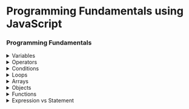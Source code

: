 # Programming Fundamentals using JavaScript

### Programming Fundamentals

<details>
  <summary>Variables</summary>

  <p>Variable helps us to make thing dynamic.</p>
</details>
<details>
  <summary>Operators</summary>

  <p></p>
</details>
<details>
  <summary>Conditions</summary>

  <p></p>
</details>
<details>
  <summary>Loops</summary>

  <p></p>
</details>
<details>
  <summary>Arrays</summary>

  <p></p>
</details>
<details>
  <summary>Objects</summary>

  <p></p>
</details>
<details>
  <summary>Functions</summary>

  <p></p>
</details>
<details>
  <summary>Expression vs Statement</summary>

  <p></p>
</details>
